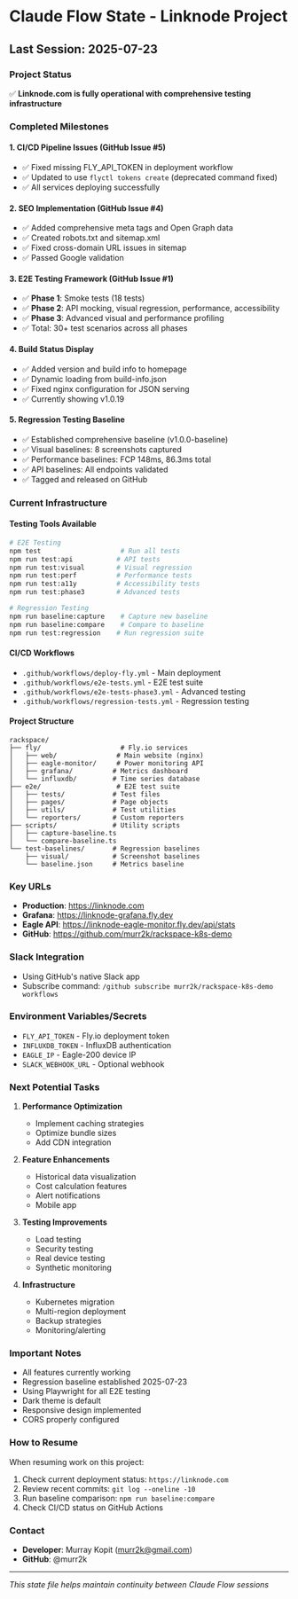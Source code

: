 # Claude Flow State - Linknode Project

## Last Session: 2025-07-23

### Project Status
✅ **Linknode.com is fully operational with comprehensive testing infrastructure**

### Completed Milestones

#### 1. CI/CD Pipeline Issues (GitHub Issue #5)
- ✅ Fixed missing FLY_API_TOKEN in deployment workflow
- ✅ Updated to use `flyctl tokens create` (deprecated command fixed)
- ✅ All services deploying successfully

#### 2. SEO Implementation (GitHub Issue #4)
- ✅ Added comprehensive meta tags and Open Graph data
- ✅ Created robots.txt and sitemap.xml
- ✅ Fixed cross-domain URL issues in sitemap
- ✅ Passed Google validation

#### 3. E2E Testing Framework (GitHub Issue #1)
- ✅ **Phase 1**: Smoke tests (18 tests)
- ✅ **Phase 2**: API mocking, visual regression, performance, accessibility
- ✅ **Phase 3**: Advanced visual and performance profiling
- ✅ Total: 30+ test scenarios across all phases

#### 4. Build Status Display
- ✅ Added version and build info to homepage
- ✅ Dynamic loading from build-info.json
- ✅ Fixed nginx configuration for JSON serving
- ✅ Currently showing v1.0.19

#### 5. Regression Testing Baseline
- ✅ Established comprehensive baseline (v1.0.0-baseline)
- ✅ Visual baselines: 8 screenshots captured
- ✅ Performance baselines: FCP 148ms, 86.3ms total
- ✅ API baselines: All endpoints validated
- ✅ Tagged and released on GitHub

### Current Infrastructure

#### Testing Tools Available
```bash
# E2E Testing
npm test                    # Run all tests
npm run test:api           # API tests
npm run test:visual        # Visual regression
npm run test:perf          # Performance tests
npm run test:a11y          # Accessibility tests
npm run test:phase3        # Advanced tests

# Regression Testing
npm run baseline:capture    # Capture new baseline
npm run baseline:compare    # Compare to baseline
npm run test:regression    # Run regression suite
```

#### CI/CD Workflows
- `.github/workflows/deploy-fly.yml` - Main deployment
- `.github/workflows/e2e-tests.yml` - E2E test suite
- `.github/workflows/e2e-tests-phase3.yml` - Advanced testing
- `.github/workflows/regression-tests.yml` - Regression testing

#### Project Structure
```
rackspace/
├── fly/                    # Fly.io services
│   ├── web/               # Main website (nginx)
│   ├── eagle-monitor/     # Power monitoring API
│   ├── grafana/          # Metrics dashboard
│   └── influxdb/         # Time series database
├── e2e/                   # E2E test suite
│   ├── tests/            # Test files
│   ├── pages/            # Page objects
│   ├── utils/            # Test utilities
│   └── reporters/        # Custom reporters
├── scripts/              # Utility scripts
│   ├── capture-baseline.ts
│   └── compare-baseline.ts
└── test-baselines/       # Regression baselines
    ├── visual/           # Screenshot baselines
    └── baseline.json     # Metrics baseline
```

### Key URLs
- **Production**: https://linknode.com
- **Grafana**: https://linknode-grafana.fly.dev
- **Eagle API**: https://linknode-eagle-monitor.fly.dev/api/stats
- **GitHub**: https://github.com/murr2k/rackspace-k8s-demo

### Slack Integration
- Using GitHub's native Slack app
- Subscribe command: `/github subscribe murr2k/rackspace-k8s-demo workflows`

### Environment Variables/Secrets
- `FLY_API_TOKEN` - Fly.io deployment token
- `INFLUXDB_TOKEN` - InfluxDB authentication
- `EAGLE_IP` - Eagle-200 device IP
- `SLACK_WEBHOOK_URL` - Optional webhook

### Next Potential Tasks
1. **Performance Optimization**
   - Implement caching strategies
   - Optimize bundle sizes
   - Add CDN integration

2. **Feature Enhancements**
   - Historical data visualization
   - Cost calculation features
   - Alert notifications
   - Mobile app

3. **Testing Improvements**
   - Load testing
   - Security testing
   - Real device testing
   - Synthetic monitoring

4. **Infrastructure**
   - Kubernetes migration
   - Multi-region deployment
   - Backup strategies
   - Monitoring/alerting

### Important Notes
- All features currently working
- Regression baseline established 2025-07-23
- Using Playwright for all E2E testing
- Dark theme is default
- Responsive design implemented
- CORS properly configured

### How to Resume
When resuming work on this project:
1. Check current deployment status: `https://linknode.com`
2. Review recent commits: `git log --oneline -10`
3. Run baseline comparison: `npm run baseline:compare`
4. Check CI/CD status on GitHub Actions

### Contact
- **Developer**: Murray Kopit (murr2k@gmail.com)
- **GitHub**: @murr2k

---
*This state file helps maintain continuity between Claude Flow sessions*
